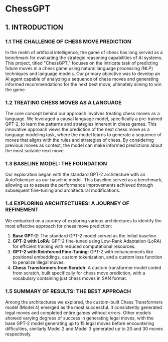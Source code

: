 # ChessGPT

## 1. INTRODUCTION

### 1.1 THE CHALLENGE OF CHESS MOVE PREDICTION
In the realm of artificial intelligence, the game of chess has long served as a benchmark for evaluating the strategic reasoning capabilities of AI systems. This project, titled "ChessGPT," focuses on the intricate task of predicting future moves in a chess game using natural language processing (NLP) techniques and language models. Our primary objective was to develop an AI agent capable of analyzing a sequence of chess moves and generating informed recommendations for the next best move, ultimately aiming to win the game.

### 1.2 TREATING CHESS MOVES AS A LANGUAGE
The core concept behind our approach involves treating chess moves as a language. We leveraged a causal language model, specifically a pre-trained GPT-2, to learn the patterns and strategies inherent in chess games. This innovative approach views the prediction of the next chess move as a language modeling task, where the model learns to generate a sequence of moves that aligns with the rules and strategies of chess. By considering previous moves as context, the model can make informed predictions about the most suitable next move.

### 1.3 BASELINE MODEL: THE FOUNDATION
Our exploration began with the standard GPT-2 architecture with an AutoTokenizer as our baseline model. This baseline served as a benchmark, allowing us to assess the performance improvements achieved through subsequent fine-tuning and architectural modifications.

### 1.4 EXPLORING ARCHITECTURES: A JOURNEY OF REFINEMENT
We embarked on a journey of exploring various architectures to identify the most effective approach for chess move prediction:
1. **Base GPT-2**: The standard GPT-2 model served as the initial baseline.
2. **GPT-2 with LoRA**: GPT-2 fine-tuned using Low-Rank Adaptation (LoRA) for efficient training with reduced computational resources.
3. **GPT-2 with Reinforced Fine-Tuning**: GPT-2 with enhancements like positional embeddings, custom tokenization, and a custom loss function to penalize illegal moves.
4. **Chess Transformers from Scratch**: A custom transformer model coded from scratch, built specifically for chess move prediction, with a vocabulary containing just chess moves in SAN format.

### 1.5 SUMMARY OF RESULTS: THE BEST APPROACH
Among the architectures we explored, the custom-built Chess Transformers model (Model 4) emerged as the most successful. It consistently generated legal moves and completed entire games without errors. Other models showed varying degrees of success in generating legal moves, with the base GPT-2 model generating up to 15 legal moves before encountering difficulties, similarly Model 2 and Model 3 generated up to 20 and 30 moves respectively.
